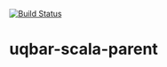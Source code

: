 [![Build Status](https://travis-ci.org/uqbar-project/uqbar-scala-parent.svg?branch=master)](https://travis-ci.org/uqbar-project/uqbar-scala-parent)

uqbar-scala-parent
==================